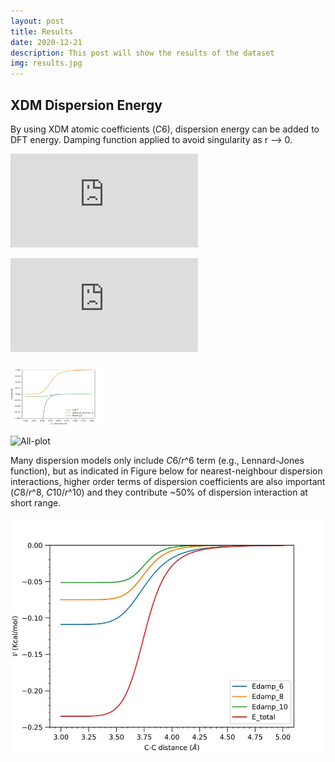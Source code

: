 ```yaml
---
layout: post
title: Results
date: 2020-12-21
description: This post will show the results of the dataset 
img: results.jpg 
---
```




## XDM Dispersion Energy

By using XDM atomic coefficients (*C*6), dispersion energy can be added to DFT energy. Damping function applied to avoid singularity as r --> 0. 

![total_energy](http://www.sciweavers.org/tex2img.php?eq=%5Cmathcal%7BV%7D_%7Btotal%7D%28r%29%20%3D%20%5Cmathcal%7BV%7D_%7BDFT%7D%28r%29%20%2B%20%5Cmathcal%7BV%7D_%7Bdisp%7D%28r%29%0A&bc=White&fc=Black&im=jpg&fs=12&ff=arev&edit=)

![disp energy](http://www.sciweavers.org/tex2img.php?eq=%5Cmathcal%7BV%7D_%7Bdisp%2C6%7D%28r%29%20%3D%20-f_%7Bdamp%7D%28r%29%20%5Cfrac%20%7BC_6%7D%7Br%5E6%7D%0A&bc=White&fc=Black&im=jpg&fs=12&ff=arev&edit=)

<img src="/assets/img/All-plot.jpeg" alt="All-plot"
	title="dispersion, damping function, and damping energy" width="150" height="100" />
  
![All-plot]({{site.baseurl}}/assets/img/All-plot.png)

Many dispersion models only include *C*6/*r*^6 term (e.g., Lennard-Jones function), but as indicated in Figure below for nearest-neighbour dispersion interactions, higher order terms of dispersion coefficients are also important (*C*8/*r*^8, *C*10/*r*^10) and they contribute ~50% of dispersion interaction at short range.

![Energy-plot](/assets/img/Energy-plot.jpeg)
